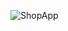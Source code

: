![ShopApp](https://github.com/AhmedEzz32/Shop-app/assets/132682073/ff94885a-07f8-4d95-a9f5-56155c5c08d2)
